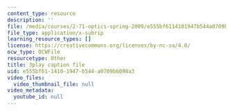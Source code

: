 ```yaml
---
content_type: resource
description: ''
file: /media/courses/2-71-optics-spring-2009/e555bf6114101947b544a0709b6098a3_Xke7rX3QO-k.srt
file_type: application/x-subrip
learning_resource_types: []
license: https://creativecommons.org/licenses/by-nc-sa/4.0/
ocw_type: OCWFile
resourcetype: Other
title: 3play caption file
uid: e555bf61-1410-1947-b544-a0709b6098a3
video_files:
  video_thumbnail_file: null
video_metadata:
  youtube_id: null
---
```

